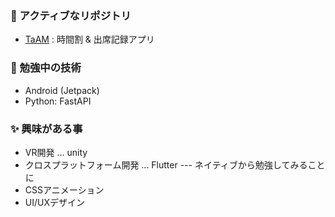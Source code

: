 <!--
**datt16/datt16** is a ✨ _special_ ✨ repository because its `README.md` (this file) appears on your GitHub profile.

Here are some ideas to get you started:
-->

<!-- [![Anurag's GitHub stats](https://github-readme-stats.vercel.app/api?username=datt16&show_icons=true&count_private=true)](https://github.com/anuraghazra/github-readme-stats)
 

[![Top Langs](https://github-readme-stats.vercel.app/api/top-langs/?username=datt16&hide=Jupyter%20Notebook&layout=compact)](https://github.com/anuraghazra/github-readme-stats)
 -->
 
 
### 🔭 アクティブなリポジトリ
  - [TaAM](https://github.com/datt16/TaAM) : 時間割 & 出席記録アプリ


### 🌱 勉強中の技術
- Android (Jetpack)
- Python: FastAPI


### ✨ 興味がある事
- VR開発 ... unity
- クロスプラットフォーム開発 ... Flutter --- ネイティブから勉強してみることに
- CSSアニメーション
- UI/UXデザイン

